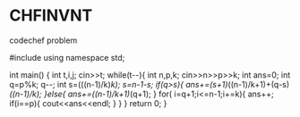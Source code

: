 # CHFINVNT
codechef problem

#include <iostream>
using namespace std;

int main() {
int  t,i,j;
cin>>t;
while(t--){
    int n,p,k;
    cin>>n>>p>>k;
    int ans=0;
    int q=p%k;
    q--;
    int s=(((n-1)/k)*k);
    s=n-1-s;
    if(q>s){
        ans+=(s+1)*((n-1)/k+1)+(q-s)*((n-1)/k);
    }else{
        ans+=((n-1)/k+1)*(q+1);
    }
    for( i=q+1;i<=n-1;i+=k){
        ans++;
        if(i==p){
            cout<<ans<<endl;
        }
}
}
	return 0;
}
